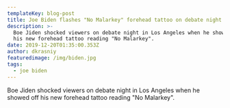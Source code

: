 ```yaml
---
templateKey: blog-post
title: Joe Biden flashes "No Malarkey" forehead tattoo on debate night
description: >-
  Boe Jiden shocked viewers on debate night in Los Angeles when he showed off
  his new forehead tattoo reading "No Malarkey". 
date: 2019-12-20T01:35:00.353Z
author: dkrasniy
featuredimage: /img/biden.jpg
tags:
  - joe biden
---
```

Boe Jiden shocked viewers on debate night in Los Angeles when he showed off his new forehead tattoo reading "No Malarkey".
